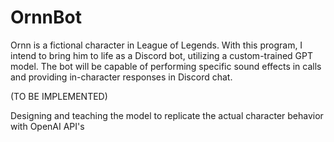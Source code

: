 # OrnnBot
Ornn is a fictional character in League of Legends. With this program, I intend to bring him to life as a Discord bot, utilizing a custom-trained GPT model. The bot will be capable of performing specific sound effects in calls and providing in-character responses in Discord chat.

(TO BE IMPLEMENTED)

Designing and teaching the model to replicate the actual character behavior with OpenAI API's
